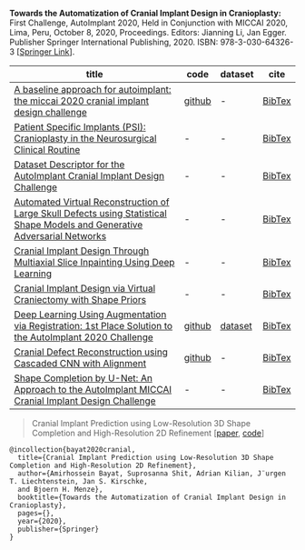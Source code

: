 **Towards the Automatization of Cranial Implant Design in Cranioplasty:** First Challenge, AutoImplant 2020, Held in Conjunction with MICCAI 2020, Lima, Peru, October 8, 2020, Proceedings. Editors:	Jianning Li, Jan Egger. Publisher	Springer International Publishing, 2020. ISBN: 978-3-030-64326-3 [[Springer Link](https://link.springer.com/book/10.1007%2F978-3-030-64327-0)].

| title | code | dataset | cite |
| --------------- | --------------- | --------------- |--------------- |
| [A baseline approach for autoimplant: the miccai 2020 cranial implant design challenge](https://link.springer.com/chapter/10.1007/978-3-030-60946-7_8) | [github](https://github.com/Jianningli/autoimplant)| - | [BibTex](https://scholar.googleusercontent.com/scholar.bib?q=info:mZ9P13sIjJsJ:scholar.google.com/&output=citation&scisdr=CgXS92vxEJ-CnS6MheM:AAGBfm0AAAAAX9CJneNUrFOVKMuQPSyTppoL70YOqNyb&scisig=AAGBfm0AAAAAX9CJnTx-m5pv-u-kWdR3VJRL7sOR7YVE&scisf=4&ct=citation&cd=-1&hl=en)|
| [Patient Specific Implants (PSI): Cranioplasty in the Neurosurgical Clinical Routine](https://link.springer.com/chapter/10.1007/978-3-030-64327-0_1) | - | - | [BibTex](https://scholar.googleusercontent.com/scholar.bib?q=info:FQJ2hiOPi-MJ:scholar.google.com/&output=citation&scisdr=CgXS92vxEJ-CnS6PLqA:AAGBfm0AAAAAX9CKNqDJoVXnIL_DakaODFU-K1Ej3PJc&scisig=AAGBfm0AAAAAX9CKNvWu-O_IJ-kSlXUwk5S6TZetfY_P&scisf=4&ct=citation&cd=-1&hl=en)|
| [Dataset Descriptor for the AutoImplant Cranial Implant Design Challenge](https://link.springer.com/chapter/10.1007/978-3-030-64327-0_2) | - | - | [BibTex](https://scholar.googleusercontent.com/scholar.bib?q=info:SJpjw_XElOIJ:scholar.google.com/&output=citation&scisdr=CgXS92vxEJ-CnS6OUEQ:AAGBfm0AAAAAX9CLSESKjrYS54dTCN9b_W7fGyotGsKh&scisig=AAGBfm0AAAAAX9CLSLPWyelaQJFMRP6fVJyclhR5jS2Q&scisf=4&ct=citation&cd=-1&hl=en)|
| [Automated Virtual Reconstruction of Large Skull Defects using Statistical Shape Models and Generative Adversarial Networks](https://link.springer.com/chapter/10.1007/978-3-030-64327-0_3) | - | - | [BibTex](https://scholar.googleusercontent.com/scholar.bib?q=info:b9Sp3hbaq5QJ:scholar.google.com/&output=citation&scisdr=CgXS92vxEJ-CnS6JDQU:AAGBfm0AAAAAX9CMFQVcgC2z628duptnzqI-7BsIOOJb&scisig=AAGBfm0AAAAAX9CMFbpUb_bWm5Ob6DULY1Mw3x8JSfqc&scisf=4&ct=citation&cd=-1&hl=en)|
| [Cranial Implant Design Through Multiaxial Slice Inpainting Using Deep Learning](https://link.springer.com/chapter/10.1007/978-3-030-64327-0_4) | - | - | [BibTex](https://scholar.googleusercontent.com/scholar.bib?q=info:D4Y1CrBoS-gJ:scholar.google.com/&output=citation&scisdr=CgXS92vxEJ-CnS6JQ68:AAGBfm0AAAAAX9CMW69hvrsxmGzD2PlzUUGoSM94zE2r&scisig=AAGBfm0AAAAAX9CMW-Y3t4XDmHDc98mshqtZWyl-XQ8-&scisf=4&ct=citation&cd=-1&hl=en)|
| [Cranial Implant Design via Virtual Craniectomy with Shape Priors](https://link.springer.com/chapter/10.1007/978-3-030-64327-0_5) | - | - | [BibTex](https://scholar.googleusercontent.com/scholar.bib?q=info:C8WnpPYh9lIJ:scholar.google.com/&output=citation&scisdr=CgXS92vxEJ-CnS6Jp-A:AAGBfm0AAAAAX9CMv-BTVk-ChGhA5Zs-pBXfSMDx6UmF&scisig=AAGBfm0AAAAAX9CMv9VLsaCqiyLHx1Z7xX0J7NsO6KAH&scisf=4&ct=citation&cd=-1&hl=en)|
| [Deep Learning Using Augmentation via Registration: 1st Place Solution to the AutoImplant 2020 Challenge](https://link.springer.com/chapter/10.1007/978-3-030-64327-0_6) | [github](https://github.com/ellisdg/3DUnetCNN/tree/master/examples/autoimplant2020) | [dataset](https://zenodo.org/record/4270278#.X8zhhNj0lPY)| [BibTex](https://scholar.googleusercontent.com/scholar.bib?q=info:Qhq7n16_1psJ:scholar.google.com/&output=citation&scisdr=CgXS92vxEIKWnS6IctA:AAGBfm0AAAAAX9CNatF4u-d9SoilvriK3R-X-zJ2l4Lq&scisig=AAGBfm0AAAAAX9CNaphPfnOV5MTmowHjLkD7RVIYgT5H&scisf=4&ct=citation&cd=-1&hl=en)|
| [Cranial Defect Reconstruction using Cascaded CNN with Alignment](https://link.springer.com/chapter/10.1007/978-3-030-64327-0_7) | [github](https://github.com/OldaKodym/BUT_autoimplant_public) | - | [BibTex](https://scholar.googleusercontent.com/scholar.bib?q=info:DRUO0Xmn0VIJ:scholar.google.com/&output=citation&scisdr=CgXS92vxEIKWnS6LM5c:AAGBfm0AAAAAX9COK5ZKfcF8RjkPC9gi1gSM5tYzPvbi&scisig=AAGBfm0AAAAAX9COK6DpxDcy4dSBbjsWNhhJ0B6ZhKgz&scisf=4&ct=citation&cd=-1&hl=en)|
| [Shape Completion by U-Net: An Approach to the AutoImplant MICCAI Cranial Implant Design Challenge](https://link.springer.com/chapter/10.1007/978-3-030-64327-0_8) | - | - | [BibTex](https://scholar.googleusercontent.com/scholar.bib?q=info:zZCoCzfhiisJ:scholar.google.com/&output=citation&scisdr=CgXS92vxEJ-CnS6LnIo:AAGBfm0AAAAAX9COhIu48pnNhvswigMZaWi-RbUNhLdJ&scisig=AAGBfm0AAAAAX9COhJ9CtWRU-vJ1hJfvVmE89X9MiRmx&scisf=4&ct=citation&cd=-1&hl=en)|



> Cranial Implant Prediction using Low-Resolution 3D Shape Completion and High-Resolution 
2D Refinement [[paper](https://link.springer.com/chapter/10.1007/978-3-030-64327-0_9), [code](https://github.com/mlentwicklung/autoimplant)] 

```
@incollection{bayat2020cranial,
  title={Cranial Implant Prediction using Low-Resolution 3D Shape Completion and High-Resolution 2D Refinement},
  author={Amirhossein Bayat, Suprosanna Shit, Adrian Kilian, J¨urgen T. Liechtenstein, Jan S. Kirschke,
  and Bjoern H. Menze},
  booktitle={Towards the Automatization of Cranial Implant Design in Cranioplasty},
  pages={},
  year={2020},
  publisher={Springer}
}
```



